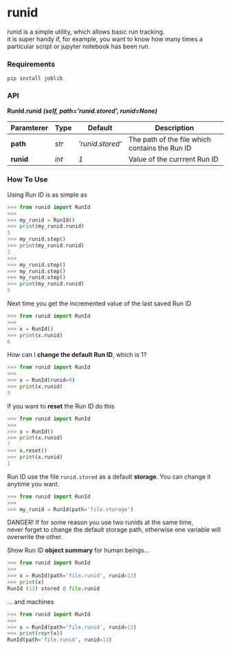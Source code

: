 # runid
runid is a simple utility, which allows basic run tracking.  
it is super handy if, for example, you want to know how many times a particular script or jupyter notebook has been run.


### Requirements

`pip install joblib`


### API

**RunId.runid** _**(self, path='runid.stored', runid=None)**_

Paramterer | Type | Default | Description
------------ | ------------- | ------------- | -------------
**path** | *str* | *'runid.stored'* | The path of the file which contains the Run ID
**runid** | *int* | *1* | Value of the currrent Run ID


### How To Use


Using Run ID is as simple as 
```python
>>> from runid import RunId
>>>
>>> my_runid = RunId()
>>> print(my_runid.runid)
1
>>> my_runid.step()
>>> print(my_runid.runid)
2
>>> 
>>> my_runid.step()
>>> my_runid.step()
>>> my_runid.step()
>>> print(my_runid.runid)
5
```


Next time you get the incremented value of the last saved Run ID
```python
>>> from runid import RunId
>>>
>>> x = RunId()
>>> print(x.runid)
6
```


How can I **change the default Run ID**, which is 1?
```python
>>> from runid import RunId
>>> 
>>> x = RunId(runid=9)
>>> print(x.runid)
9
```


If you want to **reset** the Run ID do this
```python
>>> from runid import RunId
>>>
>>> x = RunId()
>>> print(x.runid)
7
>>> x.reset()
>>> print(x.runid)
1
```


Run ID use the file `runid.stored` as a default **storage**. You can change it anytime you want.
```python
>>> from runid import RunId
>>>
>>> my_runid = RunId(path='file.storage')
```
DANGER! If for some reason you use two runids at the same time,  
never forget to change the default storage path, otherwise one variable will overwrite the other.


Show Run ID **object summary** for human beings...
```python
>>> from runid import RunId
>>> 
>>> x = RunId(path='file.runid', runid=13)
>>> print(x)
RunId (13) stored @ file.runid
```


... and machines
```python
>>> from runid import RunId
>>> 
>>> x = RunId(path='file.runid', runid=13)
>>> print(repr(x))
RunId(path='file.runid', runid=13)
```

